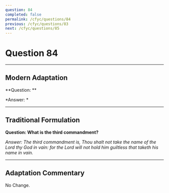 ```yaml
---
question: 84
completed: false
permalink: /cfyc/questions/84
previous: /cfyc/questions/83
next: /cfyc/questions/85
---
```

# Question 84

---
## Modern Adaptation
**Question: **

*Answer: *

---
## Traditional Formulation
**Question: What is the third commandment?**

*Answer: The third commandment is, Thou shalt not take the name of the Lord thy God in vain: for the Lord will not hold him guiltless that taketh his name in vain.*

---
## Adaptation Commentary
No Change.
